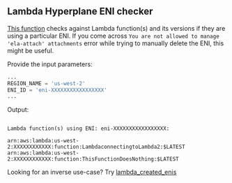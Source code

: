 ## Lambda Hyperplane ENI checker

[This function](lambda_hyperplane_eni_checker.py) checks against Lambda function(s) and its versions if they are using a particular ENI. If you come across ``` You are not allowed to manage 'ela-attach' attachments ``` error while trying to manually delete the ENI, this might be useful.

Provide the input parameters:

```python
...
REGION_NAME = 'us-west-2'
ENI_ID = 'eni-XXXXXXXXXXXXXXXXX'
...

```

Output:
```

Lambda function(s) using ENI: eni-XXXXXXXXXXXXXXXXX:

arn:aws:lambda:us-west-2:XXXXXXXXXXXX:function:LambdaconnectingtoLambda2:$LATEST
arn:aws:lambda:us-west-2:XXXXXXXXXXXX:function:ThisFunctionDoesNothing:$LATEST

```

Looking for an inverse use-case? Try [lambda_created_enis](../lambda_created_enis/)
